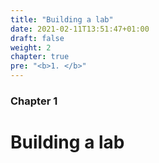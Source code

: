 ```yaml
---
title: "Building a lab"
date: 2021-02-11T13:51:47+01:00
draft: false
weight: 2
chapter: true
pre: "<b>1. </b>"
---
```


### Chapter 1

# Building a lab